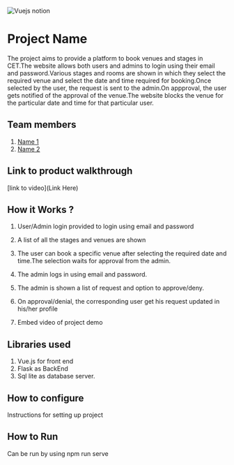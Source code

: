 ![Vuejs notion](https://github.com/TH-Activities/saturday-hack-night-template/assets/117498997/b879ba9f-2057-431b-99db-e86a0010b1ea)

# Project Name

The project aims to provide a platform to book venues and stages in CET.The website allows both users and admins to login using their email and password.Various stages and rooms are shown in which they select the required venue and select the date and time required for booking.Once selected by the user, the request is sent to the admin.On appproval, the user gets notified of the approval of the venue.The website blocks the venue for the particular date and time for that particular user.

## Team members

1. [Name 1](https://github.com/TH-Activities/saturday-hack-night-template)
2. [Name 2](https://github.com/TH-Activities/saturday-hack-night-template)

## Link to product walkthrough

[link to video](Link Here)

## How it Works ?

1. User/Admin login provided to login using email and password
2. A list of all the stages and venues are shown
3. The user can book a specific venue after selecting the required date and time.The selection waits for approval from the admin.
4. The admin logs in using email and password.
5. The admin is shown a list of request and option to approve/deny.
6. On approval/denial, the corresponding user get his request updated in his/her profile

7. Embed video of project demo

## Libraries used

1. Vue.js for front end
2. Flask as BackEnd
3. Sql lite as database server.

## How to configure

Instructions for setting up project

## How to Run

Can be run by using npm run serve
